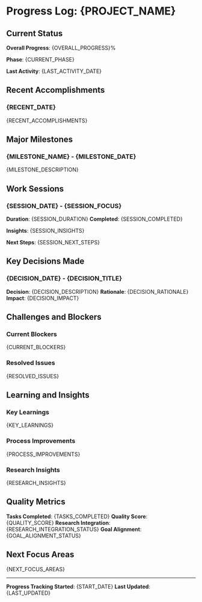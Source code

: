 # Progress Log: {PROJECT_NAME}

## Current Status

**Overall Progress**: {OVERALL_PROGRESS}%

**Phase**: {CURRENT_PHASE}

**Last Activity**: {LAST_ACTIVITY_DATE}

## Recent Accomplishments

### {RECENT_DATE}
{RECENT_ACCOMPLISHMENTS}

## Major Milestones

### {MILESTONE_NAME} - {MILESTONE_DATE}
{MILESTONE_DESCRIPTION}

## Work Sessions

### {SESSION_DATE} - {SESSION_FOCUS}
**Duration**: {SESSION_DURATION}
**Completed**: 
{SESSION_COMPLETED}

**Insights**: 
{SESSION_INSIGHTS}

**Next Steps**: 
{SESSION_NEXT_STEPS}

## Key Decisions Made

### {DECISION_DATE} - {DECISION_TITLE}
**Decision**: {DECISION_DESCRIPTION}
**Rationale**: {DECISION_RATIONALE}
**Impact**: {DECISION_IMPACT}

## Challenges and Blockers

### Current Blockers
{CURRENT_BLOCKERS}

### Resolved Issues
{RESOLVED_ISSUES}

## Learning and Insights

### Key Learnings
{KEY_LEARNINGS}

### Process Improvements
{PROCESS_IMPROVEMENTS}

### Research Insights
{RESEARCH_INSIGHTS}

## Quality Metrics

**Tasks Completed**: {TASKS_COMPLETED}
**Quality Score**: {QUALITY_SCORE}
**Research Integration**: {RESEARCH_INTEGRATION_STATUS}
**Goal Alignment**: {GOAL_ALIGNMENT_STATUS}

## Next Focus Areas

{NEXT_FOCUS_AREAS}

---

**Progress Tracking Started**: {START_DATE}
**Last Updated**: {LAST_UPDATED}